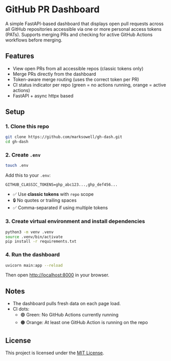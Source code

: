 # GitHub PR Dashboard

A simple FastAPI-based dashboard that displays open pull requests across all GitHub repositories accessible via one or more personal access tokens (PATs). Supports merging PRs and checking for active GitHub Actions workflows before merging.

## Features

- View open PRs from all accessible repos (classic tokens only)
- Merge PRs directly from the dashboard
- Token-aware merge routing (uses the correct token per PR)
- CI status indicator per repo (green = no actions running, orange = active actions)
- FastAPI + async httpx based

## Setup

### 1. Clone this repo

```bash
git clone https://github.com/marksowell/gh-dash.git
cd gh-dash
```

### 2. Create `.env`

```bash
touch .env
```

Add this to your `.env`:

```env
GITHUB_CLASSIC_TOKENS=ghp_abc123...,ghp_def456...
```

- ✅ Use **classic tokens** with `repo` scope
- 🔒 No quotes or trailing spaces
- ✅ Comma-separated if using multiple tokens

### 3. Create virtual environment and install dependencies

```bash
python3 -m venv .venv
source .venv/bin/activate
pip install -r requirements.txt
```

### 4. Run the dashboard

```bash
uvicorn main:app --reload
```

Then open [http://localhost:8000](http://localhost:8000) in your browser.

## Notes

- The dashboard pulls fresh data on each page load.
- CI dots:
  - 🟢 Green: No GitHub Actions currently running
  - 🟠 Orange: At least one GitHub Action is running on the repo

## License

This project is licensed under the [MIT License](LICENSE).
